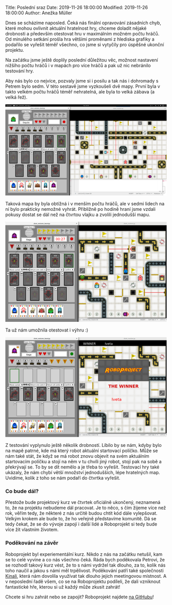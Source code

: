 Title: Poslední sraz
Date: 2019-11-26 18:00:00
Modified: 2019-11-26 18:00:00
Author: Anežka Müller

Dnes se scházíme naposled. 
Čeká nás finální opravování zásadních chyb, které mohou ovlivnit aktuální hratelnost hry, chceme doladit nějaké drobnosti a především otestovat hru v maximálním možném počtu hráčů.
Od minulého setkání prošla hra většími proměnami z hlediska grafiky a podařilo se vyřešit téměř všechno, co jsme si vytyčily pro úspěšné ukonční projektu.

Na začátku jsme ještě doplily poslední důležitou věc, možnost nastavení nižšího počtu hráčů i v mapách pro více hráčů a pak už nic nebránilo testování hry.


Aby nás bylo co nejvíce, pozvaly jsme si i posilu a tak nás i dohromady s Petrem bylo sedm.
V této sestavě jsme vyzkoušeli dvě mapy.
První byla v takto velkém počtu hráčů téměř nehratelná, ale byla to velká zábava (a velká řež).

![screenshot_hard](./images/screenshot_hard.png)

Taková mapa by byla obtížná i v menším počtu hráčů, ale v sedmi lidech na ní bylo prakticky nemožné vyhrát.
Přibližně po hodině hraní jsme vzdali pokusy dostat se dál než na čtvrtou vlajku a zvolili jednodušší mapu.

![screenshot_mid](./images/screenshot_mid.png)

Ta už nám umožnila otestovat i výhru :)

![screenshot_mid_win](./images/screenshot_mid_win.png)

Z testování vyplynulo ještě několik drobností.
Líbilo by se nám, kdyby bylo na mapě patrné, kde má který robot aktuální startovací políčko. 
Může se nám také stát, že když se má robot znovu objevit na svém aktuálním startovacím políčku a stojí na něm v tu chvíli jiný robot, stojí pak na sobě a překrývají se.
To by se dít nemělo a je třeba to vyřešit.
Testovací hry také ukázaly, že nám chybí větší množství jednodušších, lépe hratelných map.
Uvidíme, kolik z toho se nám podaří do čtvrtka vyřešit.


### Co bude dál?

Přestože bude projektový kurz ve čtvrtek oficiálně ukončený, neznamená to, že na projektu nebudeme dál pracovat.
Je to něco, s čím žijeme více než rok, věřím tedy, že některé z nás určitě budou chtít kód dále vylepšovat.
Velkým krokem ale bude to, že ho veřejně představíme komunitě. 
Dá se tedy čekat, že se do vývoje zapojí i další lidé a Roboprojekt si tedy bude více žít vlastním životem.


### Poděkování na závěr

Roboprojekt byl experiementální kurz.
Nikdo z nás na začátku netušil, kam se to celé vyvine a co nás všechno čeká.
Ráda bych poděkovala Petrovi, že se rozhodl takový kurz vést, že to s námi vydržel tak dlouho, za to, kolik nás toho naučil a jakou s námi měl trpělivost.
Poděkování patří také společnosti [Kinali](https://www.kinali.cz/cs/), která nám dovolila využívat tak dlouho jejich meetingovou místnost.
A v neposlední řadě všem, co se na Roboprojektu podíleli, že dali vzniknout fantastické hře, kterou si už každý může zkusit zahrát!


Chcete si hru zahrát nebo se zapojit? Roboprojekt najdete [na GitHubu](https://github.com/PyLadiesCZ/roboprojekt)!

